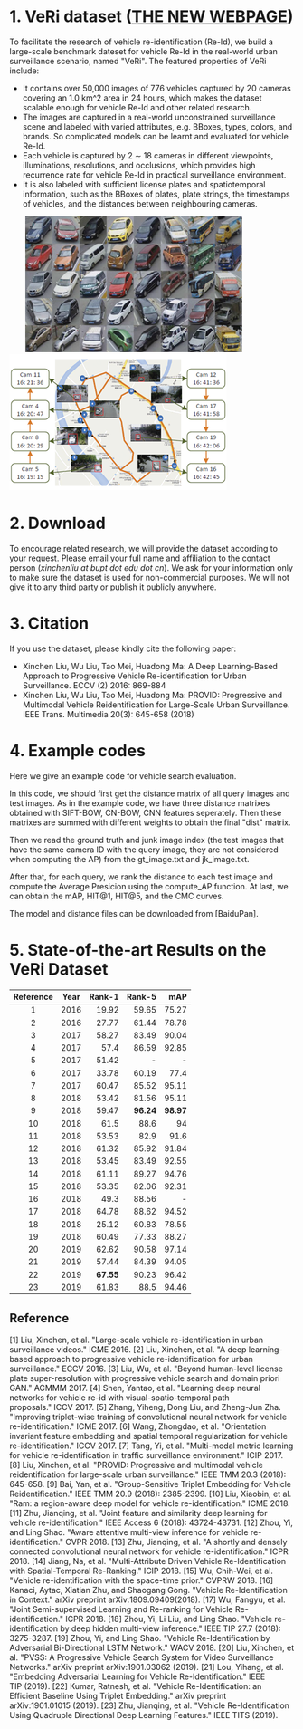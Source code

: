 # 1. VeRi dataset ([**THE NEW WEBPAGE**](http://vehiclereid.github.io/VeRidataset/))
To facilitate the research of vehicle re-identification (Re-Id), we build a large-scale benchmark dateset for vehicle Re-Id in the real-world urban surveillance scenario, named "VeRi". The featured properties of VeRi include:
* It contains over 50,000 images of 776 vehicles captured by 20 cameras covering an 1.0 km^2 area in 24 hours, which makes the dataset scalable enough for vehicle Re-Id and other related research. 
* The images are captured in a real-world unconstrained surveillance scene and labeled with varied attributes, e.g. BBoxes, types, colors, and brands. So complicated models can be learnt and evaluated for vehicle Re-Id.
* Each vehicle is captured by 2 ∼ 18 cameras in different viewpoints, illuminations, resolutions, and occlusions, which provides high recurrence rate for vehicle Re-Id in practical surveillance environment.
* It is also labeled with sufficient license plates and spatiotemporal information, such as the BBoxes of plates, plate strings, the timestamps of vehicles, and the distances between neighbouring cameras.

&ensp;&ensp;&ensp;&ensp;![Image](./images/VeRi_240.png)&ensp;&ensp;![Image](./images/VeRi2_240.png)

# 2. Download
To encourage related research, we will provide the dataset according to your request. 
Please email your full name and affiliation to the contact person (*xinchenliu at bupt dot edu dot cn*). 
We ask for your information only to make sure the dataset is used for non-commercial purposes. 
We will not give it to any third party or publish it publicly anywhere.

# 3. Citation
If you use the dataset, please kindly cite the following paper:
* Xinchen Liu, Wu Liu, Tao Mei, Huadong Ma: A Deep Learning-Based Approach to Progressive Vehicle Re-identification for Urban Surveillance. ECCV (2) 2016: 869-884
* Xinchen Liu, Wu Liu, Tao Mei, Huadong Ma: PROVID: Progressive and Multimodal Vehicle Reidentification for Large-Scale Urban Surveillance. IEEE Trans. Multimedia 20(3): 645-658 (2018)

# 4. Example codes
Here we give an example code for vehicle search evaluation.

In this code, we should first get the distance matrix of all query images and test images.
As in the example code, we have three distance matrixes obtained with SIFT-BOW, CN-BOW, CNN features seperately.
Then these matrixes are summed with different weights to obtain the final "dist" matrix.

Then we read the ground truth and junk image index (the test images that have the same camera ID with the query image, they are not considered when computing the AP) from the gt_image.txt and jk_image.txt.

After that, for each query, we rank the distance to each test image and compute the Average Presicion using the compute_AP function.
At last, we can obtain the mAP, HIT@1, HIT@5, and the CMC curves.

The model and distance files can be downloaded from [BaiduPan].

# 5. State-of-the-art Results on the VeRi Dataset

|Reference|Year|        Rank-1|        Rank-5|           mAP|
|:-------:|:--:|-------------:|-------------:|-------------:|
|1|2016|19.92|59.65|75.27|
|2|2016|27.77|61.44|78.78|
|3|2017|58.27|83.49|90.04|
|4|2017|57.4|86.59|92.85|
|5|2017|51.42|-|-|
|6|2017|33.78|60.19|77.4|
|7|2017|60.47|85.52|95.11|
|8|2018|53.42|81.56|95.11|
|9|2018|59.47|**96.24**|**98.97**|
|10|2018|61.5|88.6|94|
|11|2018|53.53|82.9|91.6|
|12|2018|61.32|85.92|91.84|
|13|2018|53.45|83.49|92.55|
|14|2018|61.11|89.27|94.76|
|15|2018|53.35|82.06|92.31|
|16|2018|49.3|88.56|-|
|17|2018|64.78|88.62|94.52|
|18|2018|25.12|60.83|78.55|
|19|2018|60.49|77.33|88.27|
|20|2019|62.62|90.58|97.14|
|21|2019|57.44|84.39|94.05|
|22|2019|**67.55**|90.23|96.42|
|23|2019|61.83|88.5|94.46|


## Reference
[1] Liu, Xinchen, et al. "Large-scale vehicle re-identification in urban surveillance videos." ICME 2016.
[2] Liu, Xinchen, et al. "A deep learning-based approach to progressive vehicle re-identification for urban surveillance." ECCV 2016.
[3] Liu, Wu, et al. "Beyond human-level license plate super-resolution with progressive vehicle search and domain priori GAN." ACMMM 2017.
[4] Shen, Yantao, et al. "Learning deep neural networks for vehicle re-id with visual-spatio-temporal path proposals." ICCV 2017.
[5] Zhang, Yiheng, Dong Liu, and Zheng-Jun Zha. "Improving triplet-wise training of convolutional neural network for vehicle re-identification." ICME 2017.
[6] Wang, Zhongdao, et al. "Orientation invariant feature embedding and spatial temporal regularization for vehicle re-identification." ICCV 2017.
[7] Tang, Yi, et al. "Multi-modal metric learning for vehicle re-identification in traffic surveillance environment." ICIP 2017.
[8] Liu, Xinchen, et al. "PROVID: Progressive and multimodal vehicle reidentification for large-scale urban surveillance." IEEE TMM 20.3 (2018): 645-658.
[9] Bai, Yan, et al. "Group-Sensitive Triplet Embedding for Vehicle Reidentification." IEEE TMM 20.9 (2018): 2385-2399.
[10] Liu, Xiaobin, et al. "Ram: a region-aware deep model for vehicle re-identification." ICME 2018.
[11] Zhu, Jianqing, et al. "Joint feature and similarity deep learning for vehicle re-identification." IEEE Access 6 (2018): 43724-43731.
[12] Zhou, Yi, and Ling Shao. "Aware attentive multi-view inference for vehicle re-identification." CVPR 2018.
[13] Zhu, Jianqing, et al. "A shortly and densely connected convolutional neural network for vehicle re-identification." ICPR 2018.
[14] Jiang, Na, et al. "Multi-Attribute Driven Vehicle Re-Identification with Spatial-Temporal Re-Ranking." ICIP 2018.
[15] Wu, Chih-Wei, et al. "Vehicle re-identification with the space-time prior." CVPRW 2018.
[16] Kanaci, Aytac, Xiatian Zhu, and Shaogang Gong. "Vehicle Re-Identification in Context." arXiv preprint arXiv:1809.09409(2018).
[17] Wu, Fangyu, et al. "Joint Semi-supervised Learning and Re-ranking for Vehicle Re-identification." ICPR 2018.
[18] Zhou, Yi, Li Liu, and Ling Shao. "Vehicle re-identification by deep hidden multi-view inference." IEEE TIP 27.7 (2018): 3275-3287.
[19] Zhou, Yi, and Ling Shao. "Vehicle Re-Identification by Adversarial Bi-Directional LSTM Network." WACV 2018.
[20] Liu, Xinchen, et al. "PVSS: A Progressive Vehicle Search System for Video Surveillance Networks." arXiv preprint arXiv:1901.03062 (2019).
[21] Lou, Yihang, et al. "Embedding Adversarial Learning for Vehicle Re-Identification." IEEE TIP (2019).
[22] Kumar, Ratnesh, et al. "Vehicle Re-Identification: an Efficient Baseline Using Triplet Embedding." arXiv preprint arXiv:1901.01015 (2019).
[23] Zhu, Jianqing, et al. "Vehicle Re-Identification Using Quadruple Directional Deep Learning Features." IEEE TITS (2019).
